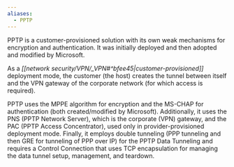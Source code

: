```yaml
---
aliases:
  - PPTP
---
```

PPTP is a customer-provisioned solution with its own weak mechanisms for encryption and authentication. It was initially deployed and then adopted and modified by Microsoft.

As a *[[network security/VPN/_VPN#^bfee45|customer-provisioned]]* deployment mode, the customer (the host) creates the tunnel between itself and the VPN gateway of the corporate network (for which access is required). 

PPTP uses the MPPE algorithm for encryption and the MS-CHAP for authentication (both created/modified by Microsoft). Additionally, it uses the PNS (PPTP Network Server), which is the corporate (VPN) gateway, and the PAC (PPTP Access Concentrator), used only in provider-provisioned deployment mode. Finally, it employs double tunneling (PPP tunneling and then GRE for tunneling of PPP over IP) for the PPTP Data Tunneling and requires a Control Connection that uses TCP encapsulation for managing the data tunnel setup, management, and teardown.